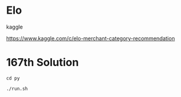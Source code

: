 # Elo
kaggle

https://www.kaggle.com/c/elo-merchant-category-recommendation

# 167th Solution
```cd py```

```./run.sh```
